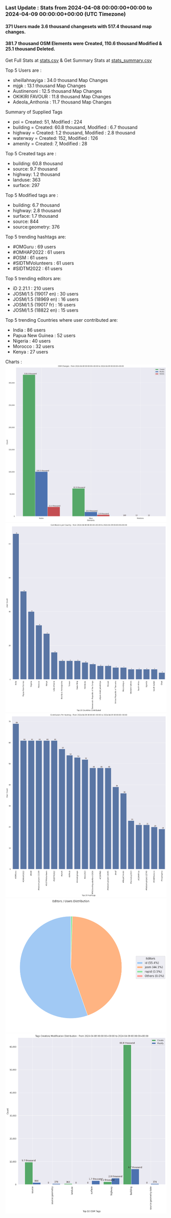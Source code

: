 ### Last Update : Stats from 2024-04-08 00:00:00+00:00 to 2024-04-09 00:00:00+00:00 (UTC Timezone)

#### 371 Users made 3.6 thousand changesets with 517.4 thousand map changes.
#### 381.7 thousand OSM Elements were Created, 110.6 thousand Modified & 25.1 thousand Deleted.
Get Full Stats at [stats.csv](/stats/hotosm/Daily/stats.csv)
 & Get Summary Stats at [stats_summary.csv](/stats/hotosm/Daily/stats_summary.csv)

Top 5 Users are : 
- sheillahnayiga : 34.0 thousand Map Changes
- mjgk : 13.1 thousand Map Changes
- Austinenoni : 12.5 thousand Map Changes
- OKIKIRI FAVOUR : 11.8 thousand Map Changes
- Adeola_Anthonia : 11.7 thousand Map Changes

Summary of Supplied Tags
- poi = Created: 51, Modified : 224
- building = Created: 60.8 thousand, Modified : 6.7 thousand
- highway = Created: 1.2 thousand, Modified : 2.8 thousand
- waterway = Created: 152, Modified : 126
- amenity = Created: 7, Modified : 28


Top 5 Created tags are :
- building: 60.8 thousand
- source: 9.7 thousand
- highway: 1.2 thousand
- landuse: 363
- surface: 297


Top 5 Modified tags are :
- building: 6.7 thousand
- highway: 2.8 thousand
- surface: 1.7 thousand
- source: 844
- source:geometry: 376


Top 5 trending hashtags are:
- #OMGuru : 69 users
- #OMHAP2022 : 61 users
- #OSM : 61 users
- #SIDTMVolunteers : 61 users
- #SIDTM2022 : 61 users


Top 5 trending editors are:
- iD 2.21.1 : 210 users
- JOSM/1.5 (19017 en) : 30 users
- JOSM/1.5 (18969 en) : 16 users
- JOSM/1.5 (19017 fr) : 16 users
- JOSM/1.5 (18822 en) : 15 users


Top 5 trending Countries where user contributed are:
- India : 86 users
- Papua New Guinea : 52 users
- Nigeria : 40 users
- Morocco : 32 users
- Kenya : 27 users


 Charts : 
![Alt text](./stats_osm_changes.png) 
![Alt text](./stats_users_per_country.png) 
![Alt text](./stats_users_per_hashtag.png) 
![Alt text](./stats_editors_pie_chart.png) 
![Alt text](./stats_tags.png) 
